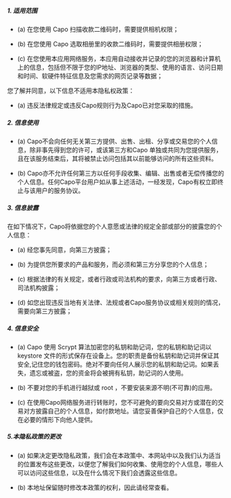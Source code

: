 
##### 1. 适用范围

* (a) 在您使用 Capo 扫描收款二维码时，需要提供相机权限；

* (b) 在您使用 Capo 选取相册里的收款二维码时，需要提供相册权限；

* (c) 在您使用本应用网络服务，本应用自动接收并记录的您的浏览器和计算机上的信息，包括但不限于您的IP地址、浏览器的类型、使用的语言、访问日期和时间、软硬件特征信息及您需求的网页记录等数据；

您了解并同意，以下信息不适用本隐私权政策：

* (a) 违反法律规定或违反Capo规则行为及Capo已对您采取的措施。

##### 2. 信息使用

* (a) Capo不会向任何无关第三方提供、出售、出租、分享或交易您的个人信息，除非事先得到您的许可，或该第三方和Capo 单独或共同为您提供服务，且在该服务结束后，其将被禁止访问包括其以前能够访问的所有这些资料。

* (b) Capo亦不允许任何第三方以任何手段收集、编辑、出售或者无偿传播您的个人信息。任何Capo平台用户如从事上述活动，一经发现，Capo有权立即终止与该用户的服务协议。

##### 3. 信息披露

在如下情况下，Capo将依据您的个人意愿或法律的规定全部或部分的披露您的个人信息：

* (a) 经您事先同意，向第三方披露；

* (b) 为提供您所要求的产品和服务，而必须和第三方分享您的个人信息；

* (c)  根据法律的有关规定，或者行政或司法机构的要求，向第三方或者行政、司法机构披露；

* (d) 如您出现违反当地有关法律、法规或者Capo服务协议或相关规则的情况，需要向第三方披露；

##### 4. 信息安全

* (a)  Capo 使用 Scrypt 算法加密您的私钥和助记词，您的私钥和助记词以 keystore 文件的形式保存在设备上。您的职责是备份私钥和助记词并保证其安全,记住您的钱包密码。绝对不要向任何人展示您的私钥和助记词。如果丢失，遗忘或被盗，您的资金将会被拥有私钥，助记词的人使用。

* (b) 不要对您的手机进行越狱或 root ，不要安装来源不明(不可靠)的应用。

* (c) 在使用Capo网络服务进行转账时，您不可避免的要向交易对方或潜在的交易对方披露自己的个人信息，如付款地址。请您妥善保护自己的个人信息，仅在必要的情形下向他人提供。

##### 5.本隐私政策的更改

* (a) 如果决定更改隐私政策，我们会在本政策中、本网站中以及我们认为适当的位置发布这些更改，以便您了解我们如何收集、使用您的个人信息，哪些人可以访问这些信息，以及在什么情况下我们会透露这些信息。

* (b) 本地址保留随时修改本政策的权利，因此请经常查看。
